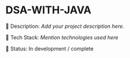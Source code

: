 # DSA-WITH-JAVA

📌 Description: *Add your project description here.*

🔧 Tech Stack: *Mention technologies used here*

🚀 Status: In development / complete

